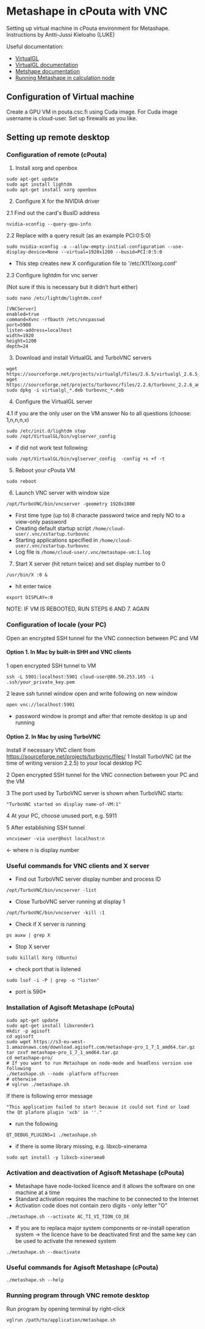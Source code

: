 # Metashape in cPouta with VNC

Setting up virtual machine in cPouta environment for Metashape.
Instructions by Antti-Jussi Kieloaho (LUKE)

Useful documentation:
* [VirtualGL](https://wiki.archlinux.org/index.php/VirtualGL#Using_VirtualGL_with_VNC)
* [VirtualGL documentation](https://virtualgl.org/vgldoc/2_1_1/#hd004001)
* [Metshape documentation](https://www.agisoft.com/pdf/metashape-pro_1_7_en.pdf)
* [Running Metashape in calculation node](https://www.agisoft.com/forum/index.php?topic=10896.0)


## Configuration of Virtual machine

Create a GPU VM in pouta.csc.fi using Cuda image. For Cuda image username is cloud-user. Set up firewalls as you like. 

## Setting up remote desktop

### Configuration of remote (cPouta)

1. Install xorg and openbox

```
sudo apt-get update
sudo apt install lightdm
sudo apt-get install xorg openbox
```

2. Configure X for the NVIDIA driver

2.1 Find out the card's BusID address

```
nvidia-xconfig --query-gpu-info
```

2.2 Replace with a query result (as an example PCI:0:5:0)
```
sudo nvidia-xconfig -a --allow-empty-initial-configuration --use-display-device=None --virtual=1920x1200 --busid=PCI:0:5:0
```
 
- This step creates new X configuration file to '/etc/X11/xorg.conf'

 
2.3 Configure lightdm for vnc server

(Not sure if this is necessary but it didn’t hurt either)

```
sudo nano /etc/lightdm/lightdm.conf
```
 
```
[VNCServer]
enabled=true
command=Xvnc -rfbauth /etc/vncpasswd
port=5900
listen-address=localhost
width=1920
height=1200
depth=24
```

3. Download and install VirtualGL and TurboVNC servers

```
wget https://sourceforge.net/projects/virtualgl/files/2.6.5/virtualgl_2.6.5_amd64.deb
wget https://sourceforge.net/projects/turbovnc/files/2.2.6/turbovnc_2.2.6_amd64.deb
sudo dpkg -i virtualgl_*.deb turbovnc_*.deb
```

4. Configure the VirtualGL server

4.1 if you are the only user on the VM answer No to all questions (choose: 1,n,n,n,x)
 
```
sudo /etc/init.d/lightdm stop
sudo /opt/VirtualGL/bin/vglserver_config
```
 
- if did not work test following:
```
sudo /opt/VirtualGL/bin/vglserver_config  -config +s +f -t
```
 

5. Reboot your cPouta VM
```
sudo reboot
```
 

6. Launch VNC server with window size
```
/opt/TurboVNC/bin/vncserver -geometry 1920x1080
```
- First time type (up to) 8 characte password twice and reply NO to a view-only password
- Creating default startup script `/home/cloud-user/.vnc/xstartup.turbovnc`
- Starting applications specified in `/home/cloud-user/.vnc/xstartup.turbovnc`
- Log file is `/home/cloud-user/.vnc/metashape-vm:1.log`


7. Start X server (hit return twice) and set display number to 0
```
/usr/bin/X :0 &
```
- hit enter twice
```
export DISPLAY=:0
```
 
NOTE: IF VM IS REBOOTED, RUN STEPS 6 AND 7. AGAIN


### Configuration of locale (your PC)
Open an encrypted SSH tunnel for the VNC connection between PC and VM

#### Option 1. In Mac by built-in SHH and VNC clients

1 open encrypted SSH tunnel to VM
```
ssh -L 5901:localhost:5901 cloud-user@86.50.253.165 -i .ssh/your_private_key.pem
```
2 leave ssh tunnel window open and write following on new window
```
open vnc://localhost:5901
```
- password window is prompt and after that remote desktop is up and running

#### Option 2. In Mac by using TurboVNC
Install if necessary VNC client from https://sourceforge.net/projects/turbovnc/files/
1 Install TurboVNC (at the time of writing version 2.2.5) to your local desktop PC

2 Open encrypted SSH tunnel for the VNC connection between your PC and the VM

3 The port used by TurboVNC server is shown when TurboVNC starts:
```
"TurboVNC started on display name-of-VM:1"
```
4 At your PC, choose unused port, e.g. 5911

5 After establishing SSH tunnel
```
vncviewer -via user@host localhost:n
```
<- where n is display number

 ### Useful commands for VNC clients and X server

- Find out TurboVNC server display number and process ID
```
/opt/TurboVNC/bin/vncserver -list
```
- Close TurboVNC server running at display 1
```
/opt/TurboVNC/bin/vncserver -kill :1
```
- Check if X server is running
```
ps auxw | grep X
```
- Stop X server
```
sudo killall Xorg (Ubuntu)
```
- check port that is listened
```
sudo lsof -i -P | grep -o "listen"
```
- port is 590*


### Installation of Agisoft Metashape (cPouta)

```
sudo apt-get update
sudo apt-get install libxrender1
mkdir -p agisoft
cd agisoft
sudo wget https://s3-eu-west-1.amazonaws.com/download.agisoft.com/metashape-pro_1_7_1_amd64.tar.gz
tar zxvf metashape-pro_1_7_1_amd64.tar.gz
cd metashape-pro/
# If you want to run Metashape on node-mode and headless version use following
./metashape.sh --node -platform offscreen
# otherwise
# vglrun ./metashape.sh
```

If there is following error message
```
"This application failed to start because it could not find or load the Qt plaform plugin 'xcb' in ''."
```
- run the following
```
QT_DEBUG_PLUGINS=1 ./metashape.sh
```
- if there is some library missing, e.g. libxcb-xinerama
```
sudo apt install -y libxcb-xinerama0
```
               
### Activation and deactivation of Agisoft Metashape (cPouta)

- Metashape have node-locked licence and it allows the software on one machine at a time
- Standard activation requires the machine to be connected to the Internet
- Activation code does not contain zero digits - only letter "O"
```
./metashape.sh --activate AC_TI_VI_TION_CO_DE
```
 
- If you are to replaca major system components or re-install operation system
-> the licence have to be deactivated first and the same key can be used to activate the renewed system
```
./metashape.sh --deactivate
```
 

### Useful commands for Agisoft Metashape (cPouta)

```
./metashape.sh --help
```
 
### Running program through VNC remote desktop

Run program by opening terminal by right-click
```
vglrun /path/to/application/metashape.sh
```

